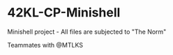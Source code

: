 # 42KL-CP-Minishell
Minishell project - All files are subjected to "The Norm"

Teammates with @MTLKS
